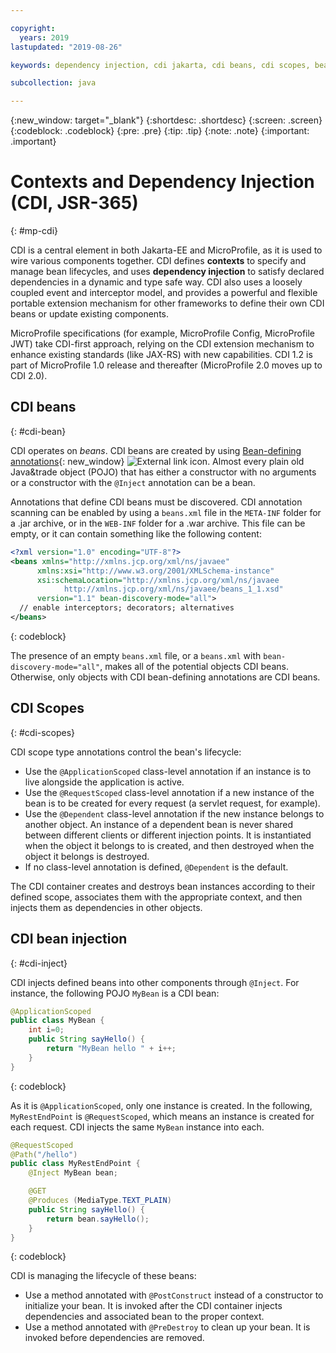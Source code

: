 ```yaml
---

copyright:
  years: 2019
lastupdated: "2019-08-26"

keywords: dependency injection, cdi jakarta, cdi beans, cdi scopes, bean lifecycle, context injection microprofile, microprofile cdi

subcollection: java

---
```


{:new_window: target="_blank"}
{:shortdesc: .shortdesc}
{:screen: .screen}
{:codeblock: .codeblock}
{:pre: .pre}
{:tip: .tip}
{:note: .note}
{:important: .important}

# Contexts and Dependency Injection (CDI, JSR-365)
{: #mp-cdi}

CDI is a central element in both Jakarta-EE and MicroProfile, as it is used to wire various components together. CDI defines **contexts** to specify and manage bean lifecycles, and uses **dependency injection** to satisfy declared dependencies in a dynamic and type safe way. CDI also uses a loosely coupled event and interceptor model, and provides a powerful and flexible portable extension mechanism for other frameworks to define their own CDI beans or update existing components.

MicroProfile specifications (for example, MicroProfile Config, MicroProfile JWT) take CDI-first approach, relying on the CDI extension mechanism to enhance existing standards (like JAX-RS) with new capabilities. CDI 1.2 is part of MicroProfile 1.0 release and thereafter (MicroProfile 2.0 moves up to CDI 2.0).

## CDI beans
{: #cdi-bean}

CDI operates on _beans_. CDI beans are created by using [Bean-defining annotations](https://docs.jboss.org/cdi/spec/2.0/cdi-spec.html){: new_window} ![External link icon](../icons/launch-glyph.svg "External link icon"). Almost every plain old Java&trade object (POJO) that has either a constructor with no arguments or a constructor with the `@Inject` annotation can be a bean.

Annotations that define CDI beans must be discovered. CDI annotation scanning can be enabled by using a `beans.xml` file in the `META-INF` folder for a .jar archive, or in the `WEB-INF` folder for a .war archive. This file can be empty, or it can contain something like the following content:

```xml
<?xml version="1.0" encoding="UTF-8"?>
<beans xmlns="http://xmlns.jcp.org/xml/ns/javaee"
      xmlns:xsi="http://www.w3.org/2001/XMLSchema-instance"
      xsi:schemaLocation="http://xmlns.jcp.org/xml/ns/javaee
            http://xmlns.jcp.org/xml/ns/javaee/beans_1_1.xsd"
      version="1.1" bean-discovery-mode="all">
  // enable interceptors; decorators; alternatives
</beans>
```
{: codeblock}

The presence of an empty `beans.xml` file, or a `beans.xml` with `bean-discovery-mode="all"`, makes all of the potential objects CDI beans. Otherwise, only objects with CDI bean-defining annotations are CDI beans.

## CDI Scopes
{: #cdi-scopes}

CDI scope type annotations control the bean's lifecycle:

* Use the `@ApplicationScoped` class-level annotation if an instance is to live alongside the application is active.
* Use the `@RequestScoped` class-level annotation if a new instance of the bean is to be created for every request (a servlet request, for example).
* Use the `@Dependent` class-level annotation if the new instance belongs to another object. An instance of a dependent bean is never shared between different clients or different injection points. It is instantiated when the object it belongs to is created, and then destroyed when the object it belongs is destroyed.
* If no class-level annotation is defined, `@Dependent` is the default.

The CDI container creates and destroys bean instances according to their defined scope, associates them with the appropriate context, and then injects them as dependencies in other objects.

## CDI bean injection
{: #cdi-inject}

CDI injects defined beans into other components through `@Inject`. For instance, the following POJO `MyBean` is a CDI bean:

```java
@ApplicationScoped
public class MyBean {
    int i=0;
    public String sayHello() {
        return "MyBean hello " + i++;
    }
}
```
{: codeblock}

As it is `@ApplicationScoped`, only one instance is created. In the following, `MyRestEndPoint` is `@RequestScoped`, which means an instance is created for each request. CDI injects the same `MyBean` instance into each.

```java
@RequestScoped
@Path("/hello")
public class MyRestEndPoint {
    @Inject MyBean bean;

    @GET
    @Produces (MediaType.TEXT_PLAIN)
    public String sayHello() {
        return bean.sayHello();
    }
}
```
{: codeblock}

CDI is managing the lifecycle of these beans:

* Use a method annotated with `@PostConstruct` instead of a constructor to initialize your bean. It is invoked after the CDI container injects dependencies and associated bean to the proper context.
* Use a method annotated with `@PreDestroy` to clean up your bean. It is invoked before dependencies are removed.
